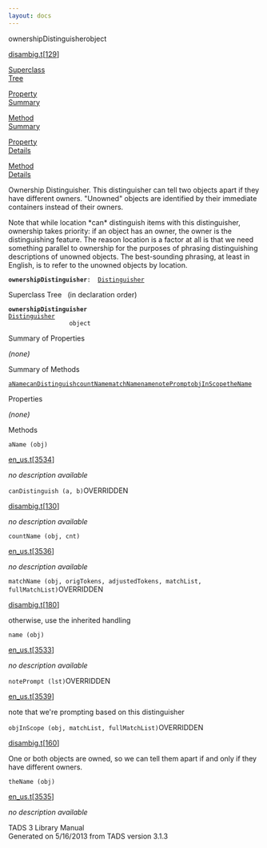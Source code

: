 ```yaml
---
layout: docs
---
```

<span class="title">ownershipDistinguisher</span><span class="type">object</span>

[disambig.t](../file/disambig.t.html)\[[129](../source/disambig.t.html#129)\]

[Superclass  
Tree](#_SuperClassTree_)

[Property  
Summary](#_PropSummary_)

[Method  
Summary](#_MethodSummary_)

[Property  
Details](#_Properties_)

[Method  
Details](#_Methods_)

<div class="fdesc">

Ownership Distinguisher. This distinguisher can tell two objects apart
if they have different owners. "Unowned" objects are identified by their
immediate containers instead of their owners.

Note that while location \*can\* distinguish items with this
distinguisher, ownership takes priority: if an object has an owner, the
owner is the distinguishing feature. The reason location is a factor at
all is that we need something parallel to ownership for the purposes of
phrasing distinguishing descriptions of unowned objects. The
best-sounding phrasing, at least in English, is to refer to the unowned
objects by location.

**`ownershipDistinguisher`**` :   `[`Distinguisher`](../object/Distinguisher.html)

</div>

<span id="_SuperClassTree_"></span>

<div class="mjhd">

<span class="hdln">Superclass Tree</span>   (in declaration order)

</div>

**`ownershipDistinguisher`**  
[`Distinguisher`](../object/Distinguisher.html)  
`                 object`  
<span id="_PropSummary_"></span>

<div class="mjhd">

<span class="hdln">Summary of Properties</span>  

</div>





*(none)* <span id="_MethodSummary_"></span>

<div class="mjhd">

<span class="hdln">Summary of Methods</span>  

</div>

[`aName`](#aName)[`canDistinguish`](#canDistinguish)[`countName`](#countName)[`matchName`](#matchName)[`name`](#name)[`notePrompt`](#notePrompt)[`objInScope`](#objInScope)[`theName`](#theName)



<span id="_Properties_"></span>

<div class="mjhd">

<span class="hdln">Properties</span>  

</div>

*(none)* <span id="_Methods_"></span>

<div class="mjhd">

<span class="hdln">Methods</span>  

</div>

<span id="aName"></span>

`aName (obj)`

[en_us.t](../file/en_us.t.html)\[[3534](../source/en_us.t.html#3534)\]

<div class="desc">

*no description available*

</div>

<span id="canDistinguish"></span>

`canDistinguish (a, b)`<span class="rem">OVERRIDDEN</span>

[disambig.t](../file/disambig.t.html)\[[130](../source/disambig.t.html#130)\]

<div class="desc">

*no description available*

</div>

<span id="countName"></span>

`countName (obj, cnt)`

[en_us.t](../file/en_us.t.html)\[[3536](../source/en_us.t.html#3536)\]

<div class="desc">

*no description available*

</div>

<span id="matchName"></span>

`matchName (obj, origTokens, adjustedTokens, matchList, fullMatchList)`<span class="rem">OVERRIDDEN</span>

[disambig.t](../file/disambig.t.html)\[[180](../source/disambig.t.html#180)\]

<div class="desc">

otherwise, use the inherited handling

</div>

<span id="name"></span>

`name (obj)`

[en_us.t](../file/en_us.t.html)\[[3533](../source/en_us.t.html#3533)\]

<div class="desc">

*no description available*

</div>

<span id="notePrompt"></span>

`notePrompt (lst)`<span class="rem">OVERRIDDEN</span>

[en_us.t](../file/en_us.t.html)\[[3539](../source/en_us.t.html#3539)\]

<div class="desc">

note that we're prompting based on this distinguisher

</div>

<span id="objInScope"></span>

`objInScope (obj, matchList, fullMatchList)`<span class="rem">OVERRIDDEN</span>

[disambig.t](../file/disambig.t.html)\[[160](../source/disambig.t.html#160)\]

<div class="desc">

One or both objects are owned, so we can tell them apart if and only if
they have different owners.

</div>

<span id="theName"></span>

`theName (obj)`

[en_us.t](../file/en_us.t.html)\[[3535](../source/en_us.t.html#3535)\]

<div class="desc">

*no description available*

</div>

<div class="ftr">

TADS 3 Library Manual  
Generated on 5/16/2013 from TADS version 3.1.3

</div>
